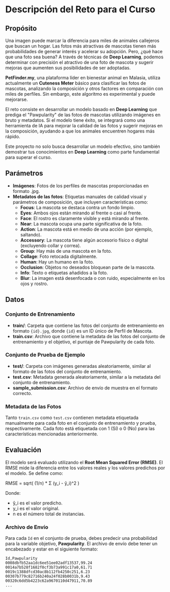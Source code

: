 # Descripción del Reto para el Curso

## Propósito
Una imagen puede marcar la diferencia para miles de animales callejeros que buscan un hogar. Las fotos más atractivas de mascotas tienen más probabilidades de generar interés y acelerar su adopción. Pero, ¿qué hace que una foto sea buena? A través de técnicas de **Deep Learning**, podemos determinar con precisión el atractivo de una foto de mascota y sugerir mejoras que aumenten sus posibilidades de ser adoptadas.

**PetFinder.my**, una plataforma líder en bienestar animal en Malasia, utiliza actualmente un **Cuteness Meter** básico para clasificar las fotos de mascotas, analizando la composición y otros factores en comparación con miles de perfiles. Sin embargo, este algoritmo es experimental y puede mejorarse.

El reto consiste en desarrollar un modelo basado en **Deep Learning** que prediga el "Pawpularity" de las fotos de mascotas utilizando imágenes en bruto y metadatos. Si el modelo tiene éxito, se integrará como una herramienta de IA para mejorar la calidad de las fotos y sugerir mejoras en la composición, ayudando a que los animales encuentren hogares más rápido.

Este proyecto no solo busca desarrollar un modelo efectivo, sino también demostrar tus conocimientos en **Deep Learning** como parte fundamental para superar el curso.


## Parámetros

- **Imágenes**: Fotos de los perfiles de mascotas proporcionadas en formato .jpg.
- **Metadatos de las fotos**: Etiquetas manuales de calidad visual y parámetros de composición, que incluyen características como:
  - **Focus**: La mascota se destaca contra un fondo limpio.
  - **Eyes**: Ambos ojos están mirando al frente o casi al frente.
  - **Face**: El rostro es claramente visible y está mirando al frente.
  - **Near**: La mascota ocupa una parte significativa de la foto.
  - **Action**: La mascota está en medio de una acción (por ejemplo, saltando).
  - **Accessory**: La mascota tiene algún accesorio físico o digital (excluyendo collar y correa).
  - **Group**: Hay más de una mascota en la foto.
  - **Collage**: Foto retocada digitalmente.
  - **Human**: Hay un humano en la foto.
  - **Occlusion**: Objetos no deseados bloquean parte de la mascota.
  - **Info**: Texto o etiquetas añadidos a la foto.
  - **Blur**: La imagen está desenfocada o con ruido, especialmente en los ojos y rostro.

## Datos

### Conjunto de Entrenamiento

- **train/**: Carpeta que contiene las fotos del conjunto de entrenamiento en formato `{id}.jpg`, donde `{id}` es un ID único de Perfil de Mascota.
- **train.csv**: Archivo que contiene la metadata de las fotos del conjunto de entrenamiento y el objetivo, el puntaje de Pawpularity de cada foto.

### Conjunto de Prueba de Ejemplo

- **test/**: Carpeta con imágenes generadas aleatoriamente, similar al formato de las fotos del conjunto de entrenamiento.
- **test.csv**: Metadata generada aleatoriamente, similar a la metadata del conjunto de entrenamiento.
- **sample_submission.csv**: Archivo de envío de muestra en el formato correcto.

### Metadata de las Fotos

Tanto `train.csv` como `test.csv` contienen metadata etiquetada manualmente para cada foto en el conjunto de entrenamiento y prueba, respectivamente. Cada foto está etiquetada con 1 (Sí) o 0 (No) para las características mencionadas anteriormente.

## Evaluación

El modelo será evaluado utilizando el **Root Mean Squared Error (RMSE)**. El RMSE mide la diferencia entre los valores reales y los valores predichos por el modelo. Se define como:

RMSE = sqrt( (1/n) * Σ (y_i - ŷ_i)^2 )

Donde:
- ŷ_i es el valor predicho.
- y_i es el valor original.
- n es el número total de instancias.


### Archivo de Envío

Para cada `Id` en el conjunto de prueba, debes predecir una probabilidad para la variable objetivo, **Pawpularity**. El archivo de envío debe tener un encabezado y estar en el siguiente formato:

```csv
Id,Pawpularity
0008dbfb52aa1dc6ee51ee02adf13537,99.24
0014a7b528f1682f0cf3b73a991c17a0,61.71
0019c1388dfcd30ac8b112fb4250c251,6.23
00307b779c82716b240a24f028b0031b,9.43
00320c6dd5b4223c62a9670110d47911,70.89
...
